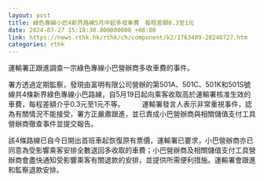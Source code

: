 ```yaml
---
layout: post
title: 綠色專線小巴4新界路線5月中起多收車費　每程差額0.3至1元
date: 2024-07-27 15:18:30.000000000 +08:00
link: https://news.rthk.hk/rthk/ch/component/k2/1763409-20240727.htm
categories: rthk
---
```


運輸署正跟進調查一宗綠色專線小巴營辦商多收車費的事件。

署方透過定期監察，發現由富明有限公司營辦的第501A、501C、501K和501S號線共4條新界綠色專線小巴路線，自5月19日起向乘客收取高於運輸署核准生效的車費，每程差額介乎0.3元至1元不等。
　　 
運輸署發言人表示非常重視事件，認為有關情況不能接受，署方正嚴肅跟進，並已責成小巴營辦商與相關儲值支付工具營辦商徹查事件並提交報告。

該4條路線已自今日開出首班車起恢復原有票價，運輸署已要求，小巴營辦商亦已同意為受影響乘客安排全數退回多收取的車費；小巴營辦商及相關儲值支付工具營辦商會盡快通知受影響乘客有關退款的安排，並提供所需便利措施。運輸署會跟進和監察退款安排。　
